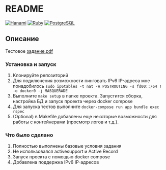 # README

[![Hanami](https://img.shields.io/badge/Hanami-2.2.1-brightgreen)](https://hanamirb.org/)
[![Ruby](https://img.shields.io/badge/Ruby-3.2.6-red)](https://www.ruby-lang.org/)
[![PostgreSQL](https://img.shields.io/badge/PostgreSQL-%3E%3D%2015-blue)](https://www.postgresql.org/)

## Описание

Тестовое [задание.pdf](https://github.com/user-attachments/files/18563058/default.pdf)

### Установка и запуск

1. Клонируйте репозиторий
2. Для подключения возможности пинговать IPv6 IP-адреса мне понадобилось `sudo ip6tables -t nat -A POSTROUTING -s fd00::/64 ! -o docker0 -j MASQUERADE`
3. Выполните `make setup` в папке проекта. Запустится сборка, настройка БД и запуск проекта через docker compose
4. Для запуска тестов выполните `docker-compose run app bundle exec rspec`
5. (Optional) в Makefile добавлены еще некоторые возможности для работы с контейнерами (просмотр логов и т.д.).

### Что было сделано

1. Полностью выполнены базовые условия задания
2. Не использовался activesupport и Active Record
3. Запуск проекта с помощью docker compose
4. Добавлена поддержка IPv6 IP-адресов
